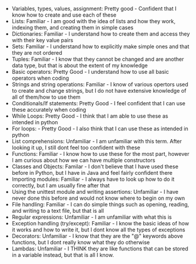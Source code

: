 - Variables, types, values, assignment: Pretty good - Confident that I know how to create and use each of these
- Lists: Familiar - I am good with the idea of lists and how they work, indexing them, and creating them in simple cases
- Dictionaries: Familiar - I understand how to create them and access they with their key value pairs
- Sets: Familiar - I understand how to explicitly make simple ones and that they are not ordered
- Tuples: Familiar - I know that they cannot be changed and are another data type, but that is about the extent of my knowledge
- Basic operators: Pretty Good - I understand how to use all basic operators when coding
- Strings and string operations: Familiar - I know of various opertors used to create and change strings, but I do not have extensive knowledge of all of them/how to use them
- Conditionals/If statements:  Pretty Good - I feel confident that I can use these accurately when coding
- While Loops: Pretty Good - I think that I am able to use these as intended in python
- For loops: - Pretty Good - I also think that I can use these as intended in python
- List comprehensions: Unfamiliar - I am unfamiliar with this term. After looking it up, I still dont feel too confident with these
- Functions: Familiar - I know how to use these for the most part, however I am curious about how we can have multiple constructors 
- Classes and Objects: Familar - I don't believe that I have used these before in Python, but I have in Java and feel fairly confident there
- Importing modules: Familiar - I always have to look up how to do it correctly, but I am usually fine after that
- Using the unittest module and writing assertions: Unfamiliar - I have never done this before and would not know where to begin on my own
- File handling: Familiar - I can do simple things such as opening, reading, and writing to a text file, but that is all
- Regular expressions: Unfamiliar - I am unfamiliar with what this is
- Exception handling (try/except): Familiar - I know the basic ideas of how it works and how to write it, but I dont know all the types of exceptions
- Decorators: Unfamiliar - I know that they are the "@" keywords above functions, but I dont really know what they do otherwise
- Lambdas: Unfamiliar - I THINK they are like functions that can be stored in a variable instead, but that is all I know. 